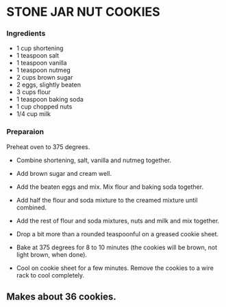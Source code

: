 # STONE JAR NUT COOKIES

### Ingredients

- 1 cup shortening
- 1 teaspoon salt
- 1 teaspoon vanilla
- 1 teaspoon nutmeg
- 2 cups brown sugar
- 2 eggs, slightly beaten
- 3 cups flour
- 1 teaspoon baking soda
- 1 cup chopped nuts
- 1/4 cup milk

### Preparaion

Preheat oven to 375 degrees.

- Combine shortening, salt, vanilla and nutmeg together. 
- Add brown sugar and cream well. 
- Add the beaten eggs and mix. Mix flour and baking soda together. 
- Add half the flour and soda mixture to the creamed mixture until combined. 
- Add the rest of flour and soda mixtures, nuts and milk and mix together. 
- Drop a bit more than a rounded teaspoonful on a greased cookie sheet. 
- Bake at 375 degrees for 8 to 10 minutes (the cookies will be brown, not light brown, when done).

- Cool on cookie sheet for a few minutes. Remove the cookies to a wire rack to cool completely.

## Makes about 36 cookies. ## 
